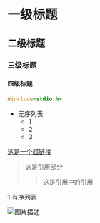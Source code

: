# 一级标题
## 二级标题
### 三级标题
#### 四级标题


```c
#include<stdio.h>

```

- 无序列表
  - 1
  - 2
  - 3

[这是一个超链接](www.baidu.com) 


>这是引用部分
>>这是引用中的引用

1.有序列表

![图片描述](图片地址)
